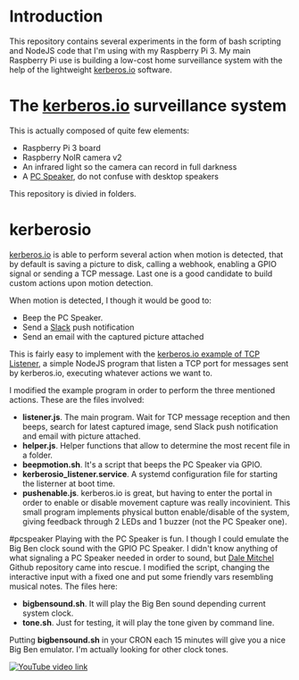 # Introduction
This repository contains several experiments in the form of bash scripting and NodeJS code that I'm using with my Raspberry Pi 3. My main Raspberry Pi use is building a low-cost home surveillance system with the help of the lightweight [kerberos.io](http://kerberos.io) software.

# The [kerberos.io](http://kerberos.io) surveillance system
This is actually composed of quite few elements:

* Raspberry Pi 3 board
* Raspberry NoIR camera v2
* An infrared light so the camera can record in full darkness
* A [PC Speaker](https://en.wikipedia.org/wiki/PC_speaker), do not confuse with desktop speakers

This repository is divied in folders.

# kerberosio
[kerberos.io](http://kerberos.io) is able to perform several action when motion is detected, that by default is saving a picture to disk, calling a webhook, enabling a GPIO signal or sending a TCP message. Last one is a good candidate to build custom actions upon motion detection.

When motion is detected, I though it would be good to:

* Beep the PC Speaker.
* Send a [Slack](http://slack.com) push notification
* Send an email with the captured picture attached

This is fairly easy to implement with the [kerberos.io example of TCP Listener](https://doc.kerberos.io/2.0/addons/TCP_Listener), a simple NodeJS program that listen a TCP port for messages sent by kerberos.io, executing whatever actions we want to.

I modified the example program in order to perform the three mentioned actions. These are the files involved:

* **listener.js**. The main program. Wait for TCP message reception and then beeps, search for latest captured image, send Slack push notification and email with picture attached.
* **helper.js**. Helper functions that allow to determine the most recent file in a folder.
* **beepmotion.sh**. It's a script that beeps the PC Speaker via GPIO.
* **kerberosio_listener.service**. A systemd configuration file for starting the listerner at boot time.
* **pushenable.js**. kerberos.io is great, but having to enter the portal in order to enable or disable movement capture was really incovinient. This small program implements physical button enable/disable of the system, giving feedback through 2 LEDs and 1 buzzer (not the PC Speaker one).

#pcspeaker
Playing with the PC Speaker is fun. I though I could emulate the Big Ben clock sound with the GPIO PC Speaker. I didn't know anything of what signaling a PC Speaker needed in order to sound, but [Dale Mitchel](https://github.com/DaleMitchell/pcspkr_keyboard) Github repository came into rescue. I modified the script, changing the interactive input with a fixed one and put some friendly vars resembling musical notes. The files here:

* **bigbensound.sh**. It will play the Big Ben sound depending current system clock.
* **tone.sh**. Just for testing, it will play the tone given by command line.

Putting **bigbensound.sh** in your CRON each 15 minutes will give you a nice Big Ben emulator. I'm actually looking for other clock tones.

[![YouTube video link](https://img.youtube.com/vi/kgHkgoH74sA/0.jpg)](https://www.youtube.com/watch?v=kgHkgoH74sA)
